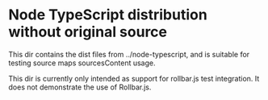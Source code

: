 # Node TypeScript distribution without original source

This dir contains the dist files from ../node-typescript, and is suitable
for testing source maps sourcesContent usage.

This dir is currently only intended as support for rollbar.js test integration.
It does not demonstrate the use of Rollbar.js.
